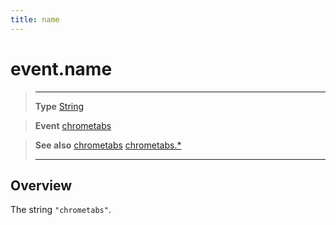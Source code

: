 ```yaml
---
title: name
---
```

# event.name

> --------------------- ------------------------------------------------------------------------------------------
> __Type__              [String](https://docs.coronalabs.com/api/type/String.html)

> __Event__             [chrometabs](/plugin/chrometabs/event/chrometabs/)

> __See also__          [chrometabs](/plugin/chrometabs/event/chrometabs/)
>						[chrometabs.*](/plugin/chrometabs/)
> --------------------- ------------------------------------------------------------------------------------------

## Overview

The string `"chrometabs"`.